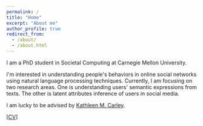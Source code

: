 ```yaml
---
permalink: /
title: "Home"
excerpt: "About me"
author_profile: true
redirect_from: 
  - /about/
  - /about.html
---
```


I am a PhD student in Societal Computing at Carnegie Mellon University.

I'm interested in understanding people's behaviors in online social networks using natural language processing techniques. Currently, I am focusing on two research areas. One is understanding users' semantic expressions from texts. The other is latent attributes inference of users in social media.

I am lucky to be advised by [Kathleen M. Carley](http://www.casos.cs.cmu.edu/bios/carley/carley.html).

[[CV](https://binxuan.github.io/files/cv.pdf)]
